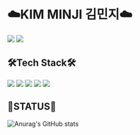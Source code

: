 <!---
Min-ji99/Min-ji99 is a ✨ special ✨ repository because its `README.md` (this file) appears on your GitHub profile.
You can click the Preview link to take a look at your changes.
--->
# ☁️KIM MINJI 김민지☁️
 <a href="https://velog.io/@min-ji99" target="_blank"><img src="https://img.shields.io/badge/Velog-20C997?style=flat-square&logo=Velog&logoColor=white"/></a>
 <a href="https://www.instagram.com//minj____i_1223" target="_blank"><img src="https://img.shields.io/badge/Instagram-E4405F?style=flat-square&logo=Instagram&logoColor=white"/></a>

## 🛠Tech Stack🛠
<img src="https://img.shields.io/badge/MySQL-4479A1?style=flat-square&logo=MySQL&logoColor=black"> <img src="https://img.shields.io/badge/Javascript-F7DF1E?style=flat-square&logo=JavaScript&logoColor=black"> <img src="https://img.shields.io/badge/JAVA-1C9AD6?style=flat-square&logoColor=black"> <img src="https://img.shields.io/badge/Python-3776AB?style=flat-square&logo=Python&logoColor=black">
<img src="https://img.shields.io/badge/Spring-6DB33F?style=flat-square&logo=Spring&logoColor=black">

## 🌿STATUS🌿
![Anurag's GitHub stats](https://github-readme-stats.vercel.app/api?username=Min-ji99&show_icons=true&theme=radical)
